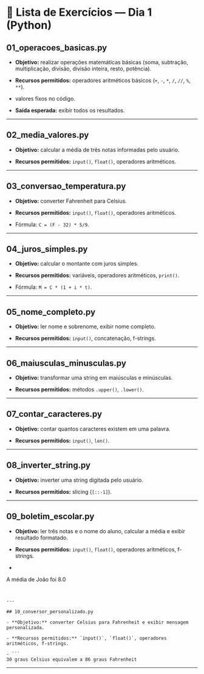 # 🐍 Lista de Exercícios — Dia 1 (Python)

## 01_operacoes_basicas.py

- **Objetivo:** realizar operações matemáticas básicas (soma, subtração, multiplicação, divisão, divisão inteira, resto, potência).

- **Recursos permitidos:** operadores aritméticos básicos (`+`, `-`, `*`, `/`, `//`, `%`, `**`).

- valores fixos no código.
- **Saída esperada:** exibir todos os resultados.


---

## 02_media_valores.py

- **Objetivo:** calcular a média de três notas informadas pelo usuário.

- **Recursos permitidos:** `input()`, `float()`, operadores aritméticos.

---

## 03_conversao_temperatura.py

- **Objetivo:** converter Fahrenheit para Celsius.

- **Recursos permitidos:** `input()`, `float()`, operadores aritméticos.

- Fórmula: `C = (F - 32) * 5/9`.


---

## 04_juros_simples.py

- **Objetivo:** calcular o montante com juros simples.

- **Recursos permitidos:** variáveis, operadores aritméticos, `print()`.

- Fórmula: `M = C * (1 + i * t)`.


---

## 05_nome_completo.py

- **Objetivo:** ler nome e sobrenome, exibir nome completo.

- **Recursos permitidos:** `input()`, concatenação, f-strings.


---

## 06_maiusculas_minusculas.py

- **Objetivo:** transformar uma string em maiúsculas e minúsculas.

- **Recursos permitidos:** métodos `.upper()`, `.lower()`.


---

## 07_contar_caracteres.py

- **Objetivo:** contar quantos caracteres existem em uma palavra.

- **Recursos permitidos:** `input()`, `len()`.


---

## 08_inverter_string.py

- **Objetivo:** inverter uma string digitada pelo usuário.

- **Recursos permitidos:** slicing (`[::-1]`).


---

## 09_boletim_escolar.py

- **Objetivo:** ler três notas e o nome do aluno, calcular a média e exibir resultado formatado.

- **Recursos permitidos:** `input()`, `float()`, operadores aritméticos, f-strings.

- ```
A média de João foi 8.0
```


---

## 10_conversor_personalizado.py

- **Objetivo:** converter Celsius para Fahrenheit e exibir mensagem personalizada.

- **Recursos permitidos:** `input()`, `float()`, operadores aritméticos, f-strings.

- ```
30 graus Celsius equivalem a 86 graus Fahrenheit
```


---

